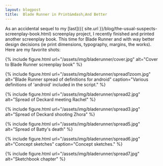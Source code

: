 ```yaml
---
layout: blogpost
title:  Blade Runner in Print&mdash;And Better
---
```


As an accidental sequel to my [last]({{ site.url }}/blog/the-usual-suspects-screenplay-book.html) screenplay project, I recently finished and printed another screenplay book. This time for Blade Runner and with way better design decisions (ie print dimensions, typography, margins, the works). Here are my favorite shots:

{% include figure.html
  url="/assets/img/bladerunner/cover.jpg" 
  alt="Cover to Blade Runner screenplay book" %}

{% include figure.html
  url="/assets/img/bladerunner/spread1zoom.jpg" 
  alt="Blade Runner spread of definitions for android" 
  caption="Various definitions of 'android' included in the script." %}

{% include figure.html
  url="/assets/img/bladerunner/spread2.jpg" 
  alt="Spread of Deckard meeting Rachel" %}

{% include figure.html
  url="/assets/img/bladerunner/spread3.jpg" 
  alt="Spread of Deckard shooting Zhora" %}

{% include figure.html
  url="/assets/img/bladerunner/spread5.jpg" 
  alt="Spread of Batty's death" %}

{% include figure.html
  url="/assets/img/bladerunner/spread6.jpg" 
  alt="Concept sketches"
  caption="Concept sketches." %}

{% include figure.html
  url="/assets/img/bladerunner/spread7.jpg" 
  alt="Sketchbook chapter" %}
